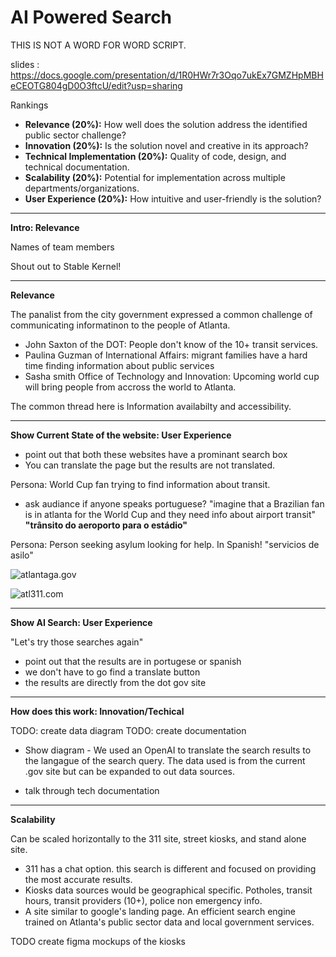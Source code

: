 # AI Powered Search

THIS IS NOT A WORD FOR WORD SCRIPT. 

slides : https://docs.google.com/presentation/d/1R0HWr7r3Oqo7ukEx7GMZHpMBHeCEOTG804gD0O3ftcU/edit?usp=sharing

Rankings
- **Relevance (20%):** How well does the solution address the identified public sector challenge?
- **Innovation (20%):** Is the solution novel and creative in its approach?
- **Technical Implementation (20%):** Quality of code, design, and technical documentation.
- **Scalability (20%):** Potential for implementation across multiple departments/organizations.
- **User Experience (20%):** How intuitive and user-friendly is the solution?

---
**Intro: Relevance** 

Names of team members

Shout out to Stable Kernel!

--- 

**Relevance** 

The panalist from the city government expressed a common challenge of communicating informatinon to the people of Atlanta. 

- John Saxton of the DOT: People don't know of the 10+ transit services.
- Paulina Guzman of International Affairs: migrant families have a hard time finding information about public services
- Sasha smith Office of Technology and Innovation: Upcoming world cup will bring people from accross the world to Atlanta. 

The common thread here is Information availabilty and accessibility. 

---

**Show Current State of the website: User Experience**

- point out that both these websites have a prominant search box
- You can translate the page but the results are not translated.

Persona: World Cup fan trying to find information about transit. 

- ask audiance if anyone speaks portuguese? "imagine that a Brazilian fan is in atlanta for the World Cup and they need info about airport transit"
**"trânsito do aeroporto para o estádio"**

Persona: Person seeking asylum looking for help. In Spanish!
"servicios de asilo"

![atlantaga.gov](atlantagov-website.png)

![atl311.com](atl311.png)


--- 

**Show AI Search: User Experience**

"Let's try those searches again"

- point out that the results are in portugese or spanish
- we don't have to go find a translate button
- the results are directly from the dot gov site

---

**How does this work: Innovation/Techical**

TODO: create data diagram
TODO: create documentation

- Show diagram - We used an OpenAI to translate the search results to the langague of the search query. 
The data used is from the current .gov site but can be expanded to out data sources. 

- talk through tech documentation 

---

**Scalability**

Can be scaled horizontally to the 311 site, street kiosks, and stand alone site.

- 311 has a chat option. this search is different and focused on providing the most accurate results. 
- Kiosks data sources would be geographical specific. Potholes, transit hours, transit providers (10+), police non emergency info.
- A site similar to google's landing page. An efficient search engine trained on Atlanta's public sector data and local government services. 



TODO create figma mockups of the kiosks